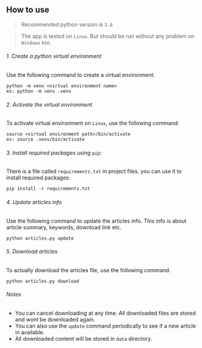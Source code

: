 ## How to use
> Recommended python version is `3.8`

> The app is tested on `Linux`. But should be run without any problem on `Windows` too.
###### 1. Create a python virtual environment <br>
Use the following command to create a virtual environment:
```shell script
python -m venv <virtual environment name>
ex: python -m venv .venv
```

###### 2. Activate the virtual environment <br>
To activate virtual environment on `Linux`, use the following command:
```shell script
source <virtual environment path>/bin/activate
ex: source .venv/bin/activate
```
###### 3. Install required packages using `pip`: <br>
 There is a file called `requirements.txt` in project files.
 you can use it to install required packages:
 ```shell script
pip install -r requirements.txt
```

###### 4. Update articles info <br>
Use the following command to update the articles info. 
This info is about article summary, keywords, download link etc.
```
python articles.py update
```

###### 5. Download articles <br>
To actually download the articles file, use the following command.
```shell script
python articles.py download
```

###### Notes
* You can cancel downloading at any time. All downloaded files are stored and 
wont be downloaded again. 
* You can also use the `update` command periodically to see if a new article in available.
* All downloaded content will be stored in `data` directory.
